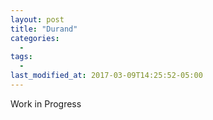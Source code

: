 ```yaml
---
layout: post
title: "Durand"
categories:
  - 
tags:
  -
last_modified_at: 2017-03-09T14:25:52-05:00
---
```


Work in Progress